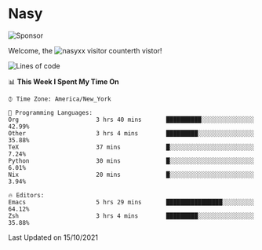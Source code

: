 # Nasy

<!--
<p align="center">
<img height="200" src="https://github-readme-stats.vercel.app/api?username=nasyxx&count_private=true&show_icons=true&theme=dracula&include_all_commits=true"/>
<img height="200" src="https://github-readme-stats.vercel.app/api/top-langs/?username=nasyxx&theme=dracula&hide=html,jupyter+notebook&count_private=true&show_icons=true"/>
</p>

  
----------------
-->

![Sponsor](https://img.shields.io/static/v1.svg?label=Sponsor&message=%E2%9D%A4&logo=GitHub&style=flat&color=pink)
 
Welcome, the ![nasyxx visitor counter](https://count.getloli.com/get/@nasyxx?theme=rule34)th vistor!
 
<!--START_SECTION:waka-->
![Lines of code](https://img.shields.io/badge/From%20Hello%20World%20I%27ve%20Written-5.4%20million%20lines%20of%20code-blue)

📊 **This Week I Spent My Time On** 

```text
⌚︎ Time Zone: America/New_York

💬 Programming Languages: 
Org                      3 hrs 40 mins       ██████████░░░░░░░░░░░░░░░   42.99% 
Other                    3 hrs 4 mins        █████████░░░░░░░░░░░░░░░░   35.88% 
TeX                      37 mins             █░░░░░░░░░░░░░░░░░░░░░░░░   7.24% 
Python                   30 mins             █░░░░░░░░░░░░░░░░░░░░░░░░   6.01% 
Nix                      20 mins             █░░░░░░░░░░░░░░░░░░░░░░░░   3.94%

🔥 Editors: 
Emacs                    5 hrs 29 mins       ████████████████░░░░░░░░░   64.12% 
Zsh                      3 hrs 4 mins        █████████░░░░░░░░░░░░░░░░   35.88%

```


 Last Updated on 15/10/2021
<!--END_SECTION:waka-->

<!-- ![visitors](https://visitor-badge.laobi.icu/badge?page_id=nasyxx.nasyxx) -->
